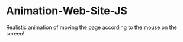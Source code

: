 # Animation-Web-Site-JS
Realistic animation of moving the page according to the mouse on the screen!
